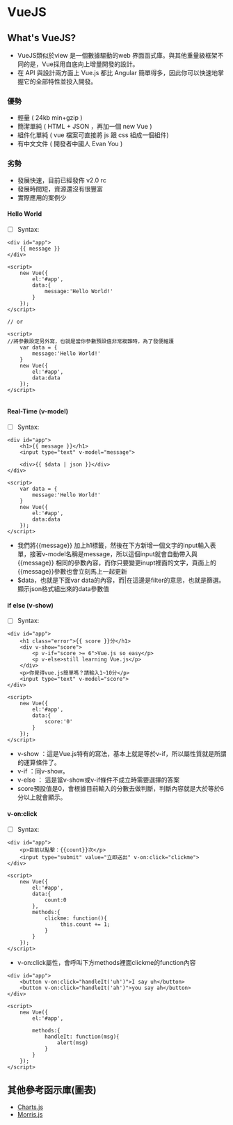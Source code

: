 # VueJS

## What's  VueJS?
+ VueJS類似於view 是一個數據驅動的web 界面函式庫。與其他重量級框架不同的是，Vue採用自底向上增量開發的設計。
+ 在 API 與設計兩方面上 Vue.js 都比 Angular 簡單得多，因此你可以快速地掌握它的全部特性並投入開發。
### 優勢
+ 輕量 ( 24kb min+gzip )
+ 簡潔單純 ( HTML + JSON ，再加一個 new Vue )
+ 組件化單純 ( vue 檔案可直接將 js 跟 css 組成一個組件)
+ 有中文文件 ( 開發者中國人 Evan You )
### 劣勢
+ 發展快速，目前已經發佈 v2.0 rc
+ 發展時間短，資源還沒有很豐富
+ 實際應用的案例少



#### Hello World

- [ ] Syntax:
```  
<div id="app">
    {{ message }}
</div>

<script>
    new Vue({
        el:'#app',
        data:{
            message:'Hello World!'
        }
    });
</script>

// or

<script>
//將參數設定另外寫，也就是當你參數預設值非常複雜時，為了發便維護
    var data = {
        message:'Hello World!'
    }
    new Vue({
        el:'#app',
        data:data
    });
</script>
 
```

#### Real-Time (v-model)

- [ ] Syntax:
```  
<div id="app">
    <h1>{{ message }}</h1>
    <input type="text" v-model="message">
    
    <div>{{ $data | json }}</div> 
</div>

<script>
    var data = {
        message:'Hello World!'
    }
    new Vue({
        el:'#app',
        data:data
    });
</script>
``` 
+ 我們將{{message}} 加上h1標籤，然後在下方新增一個文字的input輸入表單，接著v-model名稱是message，所以這個input就會自動帶入與{{message}} 相同的參數內容，而你只要變更inupt裡面的文字，頁面上的{{message}}參數也會立刻馬上一起更新
+ $data，也就是下面var data的內容，而|在這邊是filter的意思，也就是篩選。顯示json格式組出來的data參數值

#### if else (v-show)
- [ ] Syntax:
```  
<div id="app">
    <h1 class="error">{{ score }}分</h1>
    <div v-show="score">
        <p v-if="score >= 6">Vue.js so easy</p>
        <p v-else>still learning Vue.js</p>
    </div>
    <p>你覺得vue.js簡單嗎？請輸入1~10分</p>
    <input type="text" v-model="score">
</div>

<script>
    new Vue({
        el:'#app',
        data:{
            score:'0'
        }
    });
</script>
``` 
+ v-show ：這是Vue.js特有的寫法，基本上就是等於v-if，所以屬性質就是所謂的運算條件了。
+ v-if ：同v-show。
+ v-else ： 這是當v-show或v-if條件不成立時需要選擇的答案
+ score預設值是0，會根據目前輸入的分數去做判斷，判斷內容就是大於等於6分以上就會顯示。

#### v-on:click
- [ ] Syntax:
```  
<div id="app">
    <p>目前以點擊：{{count}}次</p>
    <input type="submit" value="立即送出" v-on:click="clickme">
</div>

<script>
    new Vue({
        el:'#app',
        data:{
            count:0
        },
        methods:{
            clickme: function(){
                 this.count += 1;
            }
        }
    });
</script>
```
+ v-on:click屬性，會呼叫下方methods裡面clickme的function內容
```
<div id="app">
    <button v-on:click="handleIt('uh')">I say uh</button>
    <button v-on:click="handleIt('ah')">you say ah</button>
</div>

<script>
    new Vue({
        el:'#app',

        methods:{
            handleIt: function(msg){
                alert(msg)
            }
        }
    });
</script>
```

## 其他參考函示庫(圖表)
+ [Charts.js](http://www.chartjs.org/ "Charts.js")
+ [Morris.js](http://morrisjs.github.io/morris.js/index.html "Morris.js")


